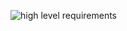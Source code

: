  
![high level requirements](https://user-images.githubusercontent.com/102905328/165070587-e650b8a7-016b-4d02-98a8-87ba6906dcf6.png)
